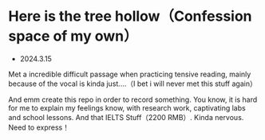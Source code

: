 # Here is the tree hollow（Confession space of my own）

- 2024.3.15

Met a incredible difficult passage when practicing tensive reading, mainly because of the vocal is kinda just....（I bet i will never met this stuff again）

And emm create this repo in order to record something. You know, it is hard for me to explain my feelings know, with research work, captivating labs and school lessons. And that IELTS Stuff（2200 RMB）. Kinda nervous. Need to express！



